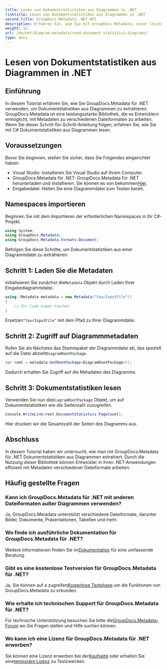 ```yaml
---
title: Lesen von Dokumentstatistiken aus Diagrammen in .NET
linktitle: Lesen von Dokumentstatistiken aus Diagrammen in .NET
second_title: GroupDocs.Metadata .NET-API
description: Erfahren Sie, wie Sie mit GroupDocs.Metadata, einer leistungsstarken Bibliothek zur Metadatenbearbeitung, Dokumentstatistiken aus Diagrammen in .NET extrahieren.
weight: 12
url: /de/net/diagram-metadata/read-document-statistics-diagrams/
type: docs
---
```

# Lesen von Dokumentstatistiken aus Diagrammen in .NET

## Einführung
In diesem Tutorial erfahren Sie, wie Sie GroupDocs.Metadata für .NET verwenden, um Dokumentstatistiken aus Diagrammen zu extrahieren. GroupDocs.Metadata ist eine leistungsstarke Bibliothek, die es Entwicklern ermöglicht, mit Metadaten zu verschiedenen Dateiformaten zu arbeiten. Wenn Sie dieser Schritt-für-Schritt-Anleitung folgen, erfahren Sie, wie Sie mit C# Dokumentstatistiken aus Diagrammen lesen.
## Voraussetzungen
Bevor Sie beginnen, stellen Sie sicher, dass Sie Folgendes eingerichtet haben:
- Visual Studio: Installieren Sie Visual Studio auf Ihrem Computer.
-  GroupDocs.Metadata für .NET: GroupDocs.Metadata für .NET herunterladen und installieren. Sie können es von bekommen[Hier](https://releases.groupdocs.com/metadata/net/).
- Eingabedatei: Halten Sie eine Diagrammdatei zum Testen bereit.

## Namespaces importieren
Beginnen Sie mit dem Importieren der erforderlichen Namespaces in Ihr C#-Projekt.
```csharp
using System;
using GroupDocs.Metadata;
using GroupDocs.Metadata.Formats.Document;
```

Befolgen Sie diese Schritte, um Dokumentstatistiken aus einer Diagrammdatei zu extrahieren:
## Schritt 1: Laden Sie die Metadaten
 Initialisieren Sie zunächst die`Metadata` Objekt durch Laden Ihrer Eingabediagrammdatei.
```csharp
using (Metadata metadata = new Metadata("YourInputFile"))
{
    // Ihr Code kommt hierher
}
```
 Ersetzen`"YourInputFile"` mit dem Pfad zu Ihrer Diagrammdatei.
## Schritt 2: Zugriff auf Diagrammmetadaten
 Rufen Sie als Nächstes das Stammpaket der Diagrammdatei ab, das speziell auf die Datei abzielt`DiagramRootPackage`.
```csharp
var root = metadata.GetRootPackage<DiagramRootPackage>();
```
Dadurch erhalten Sie Zugriff auf die Metadaten des Diagramms.
## Schritt 3: Dokumentstatistiken lesen
 Verwenden Sie nun die`DiagramRootPackage` Objekt, um auf Dokumentstatistiken wie die Seitenzahl zuzugreifen.
```csharp
Console.WriteLine(root.DocumentStatistics.PageCount);
```
Hier drucken wir die Gesamtzahl der Seiten des Diagramms aus.

## Abschluss
In diesem Tutorial haben wir untersucht, wie man mit GroupDocs.Metadata für .NET Dokumentstatistiken aus Diagrammen extrahiert. Durch die Nutzung dieser Bibliothek können Entwickler in ihren .NET-Anwendungen effizient mit Metadaten verschiedener Dateiformate arbeiten.

## Häufig gestellte Fragen
### Kann ich GroupDocs.Metadata für .NET mit anderen Dateiformaten außer Diagrammen verwenden?
Ja, GroupDocs.Metadata unterstützt verschiedene Dateiformate, darunter Bilder, Dokumente, Präsentationen, Tabellen und mehr.
### Wo finde ich ausführliche Dokumentation für GroupDocs.Metadata für .NET?
 Weitere Informationen finden Sie im[Dokumentation](https://tutorials.groupdocs.com/metadata/net/) für eine umfassende Beratung.
### Gibt es eine kostenlose Testversion für GroupDocs.Metadata für .NET?
 Ja, Sie können auf a zugreifen[Kostenlose Testphase](https://releases.groupdocs.com/) um die Funktionen von GroupDocs.Metadata zu erkunden.
### Wie erhalte ich technischen Support für GroupDocs.Metadata für .NET?
 Für technische Unterstützung besuchen Sie bitte die[GroupDocs.Metadata-Forum](https://forum.groupdocs.com/c/metadata/14) wo Sie Fragen stellen und Hilfe suchen können.
### Wo kann ich eine Lizenz für GroupDocs.Metadata für .NET erwerben?
 Sie können eine Lizenz erwerben bei der[Kaufseite](https://purchase.groupdocs.com/buy) oder erhalten Sie eine[temporäre Lizenz](https://purchase.groupdocs.com/temporary-license/) zu Testzwecken.